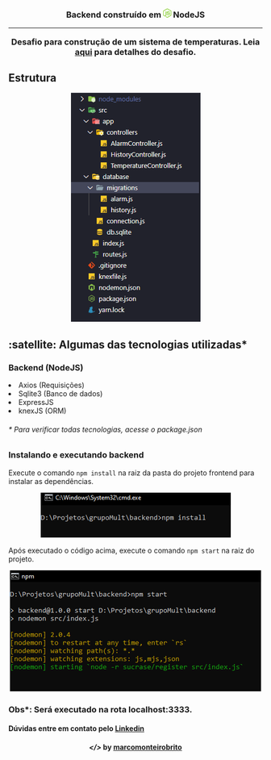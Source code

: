 
<h3 align="center"> Backend construído em <img src="image/node.png" alt="react" height="18"> NodeJS

---

Desafio para construção de um sistema de temperaturas. Leia <a href='https://github.com/marcomonteirobrito/temperatura-nodejs-reactjs' target='_blank'>aqui</a> para detalhes do desafio.

## Estrutura 

<p align="center">
	<img alt="" title="" src="image/backend.PNG">
</p>

<h2><strong>:satellite: Algumas das tecnologias utilizadas*</strong></h2>

<h3>Backend (NodeJS)</h3>
<li>Axios (Requisições)</li>
<li>Sqlite3 (Banco de dados)</li>
<li>ExpressJS</li>
<li>knexJS (ORM)</li>

<h6>* Para verificar todas tecnologias, acesse o package.json</h6>

### Instalando e executando backend

Execute o comando ```npm install``` na raiz da pasta do projeto frontend para instalar as dependências.  
<div align="center" >
<img alt="npminstall" src="image/npminstall.PNG"> 
</div>

Após executado o código acima, execute o comando ```npm start``` na raiz do projeto. 
<div align="center" > 
<img alt="npmstart" src="image/backendRUN.PNG">
</div>

<h3>Obs*: Será executado na rota localhost:3333. </h3> 

<h4>Dúvidas entre em contato pelo <a href="https://www.linkedin.com/in/marco-antonio-monteiro-de-brito-541ba0144/" target="_blank">Linkedin</a> </h4>

<h4 align="center"> <em>&lt;/&gt;</em> by <a href="https://github.com/marcomonteirobrito" target="_blank">marcomonteirobrito</a> </h4>